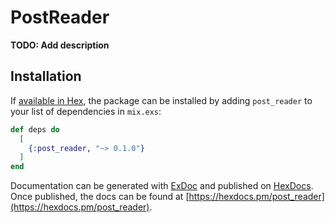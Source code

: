 # PostReader

**TODO: Add description**

## Installation

If [available in Hex](https://hex.pm/docs/publish), the package can be installed
by adding `post_reader` to your list of dependencies in `mix.exs`:

```elixir
def deps do
  [
    {:post_reader, "~> 0.1.0"}
  ]
end
```

Documentation can be generated with [ExDoc](https://github.com/elixir-lang/ex_doc)
and published on [HexDocs](https://hexdocs.pm). Once published, the docs can
be found at [https://hexdocs.pm/post_reader](https://hexdocs.pm/post_reader).

